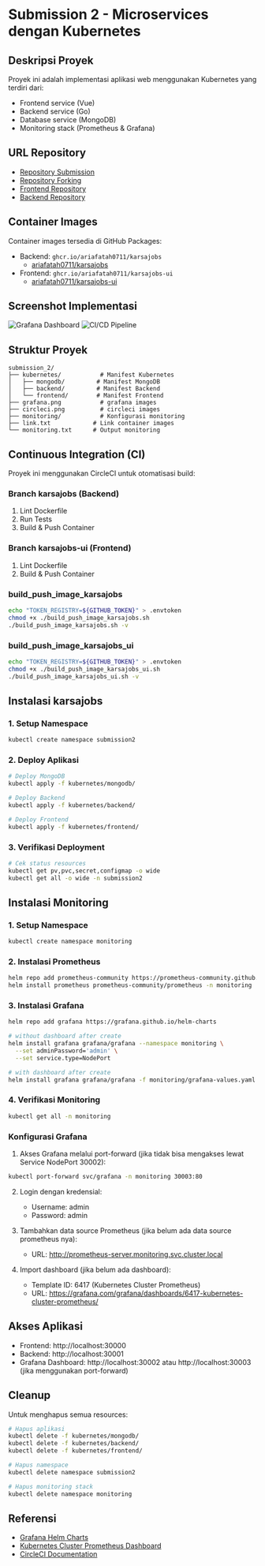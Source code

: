 # Submission 2 - Microservices dengan Kubernetes

## Deskripsi Proyek
Proyek ini adalah implementasi aplikasi web menggunakan Kubernetes yang terdiri dari:
- Frontend service (Vue)
- Backend service (Go)
- Database service (MongoDB)
- Monitoring stack (Prometheus & Grafana)

## URL Repository
- [Repository Submission](https://github.com/ariafatah0711/dicoding_8/tree/main/submission_2)
- [Repository Forking](https://github.com/ariafatah0711/a433-microservices)
- [Frontend Repository](https://github.com/ariafatah0711/a433-microservices/tree/karsajobs-ui)
- [Backend Repository](https://github.com/ariafatah0711/a433-microservices/tree/karsajobs)

## Container Images
Container images tersedia di GitHub Packages:
- Backend: `ghcr.io/ariafatah0711/karsajobs`
  - [ariafatah0711/karsajobs](https://github.com/users/ariafatah0711/packages/container/package/karsajobs)
- Frontend: `ghcr.io/ariafatah0711/karsajobs-ui`
  - [ariafatah0711/karsajobs-ui](https://github.com/users/ariafatah0711/packages/container/package/karsajobs-ui)

## Screenshot Implementasi
![Grafana Dashboard](./grafana.png)
![CI/CD Pipeline](./circleci.png)

## Struktur Proyek
```
submission_2/
├── kubernetes/           # Manifest Kubernetes
│   ├── mongodb/         # Manifest MongoDB
│   ├── backend/         # Manifest Backend
│   └── frontend/        # Manifest Frontend
├── grafana.png           # grafana images
├── circleci.png          # circleci images           
├── monitoring/           # Konfigurasi monitoring
├── link.txt            # Link container images
└── monitoring.txt      # Output monitoring
```

## Continuous Integration (CI)
Proyek ini menggunakan CircleCI untuk otomatisasi build:

### Branch karsajobs (Backend)
1. Lint Dockerfile
2. Run Tests
3. Build & Push Container

### Branch karsajobs-ui (Frontend)
1. Lint Dockerfile
2. Build & Push Container

### build_push_image_karsajobs
```bash
echo "TOKEN_REGISTRY=${GITHUB_TOKEN}" > .envtoken
chmod +x ./build_push_image_karsajobs.sh
./build_push_image_karsajobs.sh -v
```

### build_push_image_karsajobs_ui
```bash
echo "TOKEN_REGISTRY=${GITHUB_TOKEN}" > .envtoken
chmod +x ./build_push_image_karsajobs_ui.sh
./build_push_image_karsajobs_ui.sh -v
```

## Instalasi karsajobs
### 1. Setup Namespace
```bash
kubectl create namespace submission2
```

### 2. Deploy Aplikasi
```bash
# Deploy MongoDB
kubectl apply -f kubernetes/mongodb/

# Deploy Backend
kubectl apply -f kubernetes/backend/

# Deploy Frontend
kubectl apply -f kubernetes/frontend/
```

### 3. Verifikasi Deployment
```bash
# Cek status resources
kubectl get pv,pvc,secret,configmap -o wide
kubectl get all -o wide -n submission2
```

## Instalasi Monitoring
### 1. Setup Namespace
```bash
kubectl create namespace monitoring
```

### 2. Instalasi Prometheus
```bash
helm repo add prometheus-community https://prometheus-community.github.io/helm-charts
helm install prometheus prometheus-community/prometheus -n monitoring
```

### 3. Instalasi Grafana
```bash
helm repo add grafana https://grafana.github.io/helm-charts

# without dashboard after create
helm install grafana grafana/grafana --namespace monitoring \
  --set adminPassword='admin' \
  --set service.type=NodePort

# with dashboard after create
helm install grafana grafana/grafana -f monitoring/grafana-values.yaml -n monitoring
```

### 4. Verifikasi Monitoring
```bash
kubectl get all -n monitoring
```

### Konfigurasi Grafana
1. Akses Grafana melalui port-forward (jika tidak bisa mengakses lewat Service NodePort 30002):
```bash
kubectl port-forward svc/grafana -n monitoring 30003:80
```

2. Login dengan kredensial:
   - Username: admin
   - Password: admin

3. Tambahkan data source Prometheus (jika belum ada data source prometheus nya):
   - URL: http://prometheus-server.monitoring.svc.cluster.local

4. Import dashboard (jika belum ada dashboard):
   - Template ID: 6417 (Kubernetes Cluster Prometheus)
   - URL: https://grafana.com/grafana/dashboards/6417-kubernetes-cluster-prometheus/

## Akses Aplikasi
- Frontend: http://localhost:30000
- Backend: http://localhost:30001
- Grafana Dashboard: http://localhost:30002 atau http://localhost:30003 (jika menggunakan port-forward)

## Cleanup
Untuk menghapus semua resources:
```bash
# Hapus aplikasi
kubectl delete -f kubernetes/mongodb/
kubectl delete -f kubernetes/backend/
kubectl delete -f kubernetes/frontend/

# Hapus namespace
kubectl delete namespace submission2

# Hapus monitoring stack
kubectl delete namespace monitoring
```

## Referensi
- [Grafana Helm Charts](https://grafana.github.io/helm-charts/)
- [Kubernetes Cluster Prometheus Dashboard](https://grafana.com/grafana/dashboards/6417-kubernetes-cluster-prometheus/)
- [CircleCI Documentation](https://circleci.com/docs/)